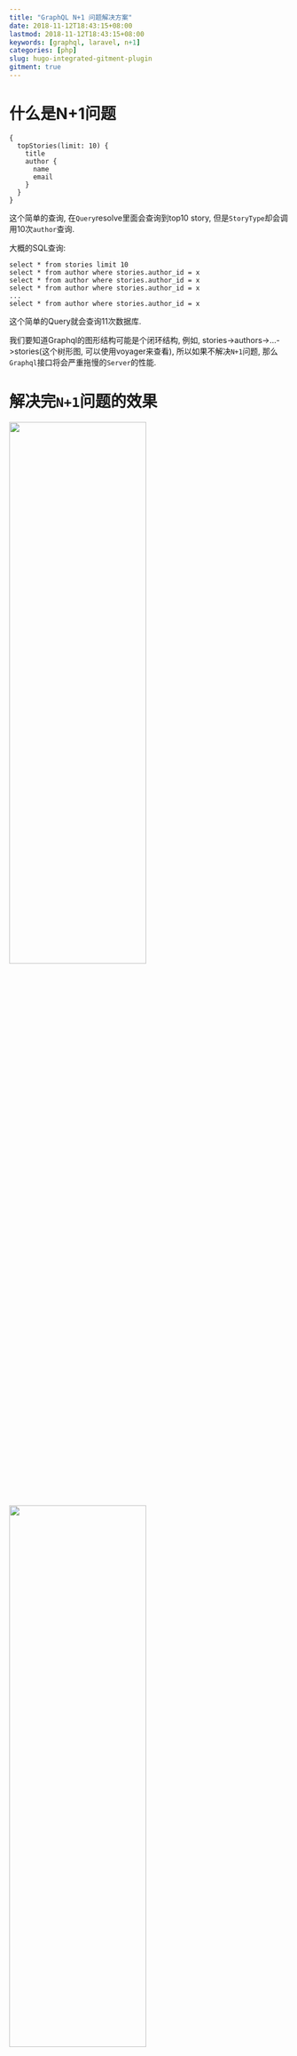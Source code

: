 ```yaml
---
title: "GraphQL N+1 问题解决方案"
date: 2018-11-12T18:43:15+08:00
lastmod: 2018-11-12T18:43:15+08:00
keywords: [graphql, laravel, n+1]
categories: [php]
slug: hugo-integrated-gitment-plugin
gitment: true
---
```


# 什么是N+1问题

```
{
  topStories(limit: 10) {
    title
    author {
      name
      email
    }
  }
}
```

这个简单的查询, 在`Query`resolve里面会查询到top10 story, 但是`StoryType`却会调用10次`author`查询.

大概的SQL查询:

```
select * from stories limit 10
select * from author where stories.author_id = x
select * from author where stories.author_id = x
select * from author where stories.author_id = x
...
select * from author where stories.author_id = x
```

这个简单的Query就会查询11次数据库. 

我们要知道Graphql的图形结构可能是个闭环结构, 例如, stories->authors->...->stories(这个树形图, 可以使用voyager来查看), 所以如果不解决`N+1`问题, 那么`Graphql`接口将会严重拖慢的`Server`的性能.

# 解决完`N+1`问题的效果

<img src="http://images.haohongfan.com/graphql-n-1-qian.png" width="70%" height="50%" />
<img src="http://images.haohongfan.com/graphl-n-1-youhuahou.png" width="70%" height="50%" />
<img src="http://images.haohongfan.com/22.png" width="70%" height="70%" />

# 解决方案

目前`GraphQL`通用的解决方案是`Facebook`提供的[Dataloader](https://github.com/facebook/dataloader), 他的核心思想是`Batch Query`和`Cached`. 每种语言都有自己的`DataLoader`的实现, 去Github都能找到

# Laravel N+1的解决方法

目前我们采用的是PHP的[Laravel GraphQL](https://github.com/Folkloreatelier/laravel-graphql)框架. 这个框架有两种解决`N+1`的问题

1. `DataLoader`, 这个有个现成的Laravel的[Demo](https://github.com/KevinAsher/DataLoaderTraitExample/tree/master/app/GraphQL)
2. `GraphQL\Deferred`, laravel-graphql使用的是[webonyx/graphql-php](https://github.com/webonyx/graphql-php), 这个框架封装了`Deferred`的方法. 

经过综合考虑, 选择了`Deferred`方法.

# Laravel Deferred

以下面`BlogStory`为例:

```
<?php
'resolve' => function($blogStory) {
    MyUserBuffer::add($blogStory['authorId']);
    return new GraphQL\Deferred(function () use ($blogStory) {
        MyUserBuffer::loadBuffered();
        return MyUserBuffer::get($blogStory['authorId']);
    });
}
```

整体思路:

1. 先将要查询的字段先存起来
2. 在`resolve`的`GraphQL\Deferred`返回一个`Promise`, 这个`Promise`不会真正查询数据.
3. 当所有的逻辑全部执行完毕后, 才会真正查询数据库.

这里`MyUserBuffer`需要自己实现.

# 我的实现

```
$fieldAndIds = [
    'user_id' => $root['id'],
    'order_by' => [
        'id' => 'DESC',
    ],
];

UsersRobotsChild::add($fieldAndIds);
return new Deferred(function () use ($fieldAndIds) {
    UsersRobotsChild::loadBuffers();
    return UsersRobotsChild::get($fieldAndIds);
});
```

```
trait Deferred
{
    private static $fieldAndIds = [];
    private static $buffer = [];

    /**
     * @param $arr
     *
     * 这个函数的目的:
     * 首先获取这个函数是被哪个类调用的 + 按照查询的字段, 放入到数组中.
     * 例如:
     * UsersRobotsChild::where('user_id', 11)->where('child_id', 1)->get()
     * 就会调用UsersRobotsChild::add(['user_id', 11, 'child_Id', 1]);
     * 这个时候就会变成下面这个样子:
     * $fieldAndIds['Luka\Models\Account\UsersRobotsChild']['user_id-child_id'][] = ['user_id', 11, 'child_Id', 1];
     */
    public static function add($arr)
    {
        $className = get_called_class();
        $fieldKey = null;
        foreach ($arr as $field => $id) {
            if ($fieldKey) {
                $fieldKey = $fieldKey . '-' . $field;
            } else {
                $fieldKey = $field;
            }
        }
        self::$fieldAndIds[$className][$fieldKey][] = $arr;
    }

    public static function get($arr)
    {
        $name = get_called_class();
        $key = self::encode($arr, $name);
        return isset(self::$buffer[$key]) ? self::$buffer[$key] : null;
    }

    public static function first($arr)
    {
        $name = get_called_class();
        $key = self::encode($arr, $name);
        if (!isset(self::$buffer[$key])) {
            return null;
        }

        if (count(self::$buffer[$key]) < 1) {
            return null;
        }
        return self::$buffer[$key][0];
    }

    public static function loadBuffers()
    {
        $t1 = microtime(true);
        $name = get_called_class();
        if (!isset(self::$fieldAndIds[$name])) {
            return;
        }

        $allFields = self::$fieldAndIds[$name];

        // 1. 将这个$name的所有记录全部一次查出来
        foreach ($allFields as $fieldSplice => $allField) {
            // 将同一种相关字段查询的集合起来一次查询完毕. 比如:
            // UsersRobotsChild::where('user_id', 15)->where('child_id', 100)->first();
            // UsersRobotsChild::where('user_id', 16)->where('child_id', 201)->first();
            // 经过下面的操作之后会变成这样:
            // $valuesOfField = [
            //      'user_id' => [15, 16],
            //      'child_id' => [100, 201'],
            // ];
            $valuesOfField = [];
            $orderBy = [];
            $isContinueQueryDb = false;
            foreach ($allField as $singleFieldAndId) {
                $key = self::encode($singleFieldAndId, $name);
                if (array_key_exists($key, self::$buffer)) {
                    continue;
                }

                foreach ($singleFieldAndId as $field => $id) {
                    if ($field == 'order_by') {
                        $orderBy = $id;
                        continue;
                    }
                    $isContinueQueryDb = true;
                    $valuesOfField[$field][] = $id;
                    $valuesOfField[$field] = array_unique($valuesOfField[$field]);
                }
            }

            if (!$isContinueQueryDb) {
                return;
            }

            // 拿到$valuesOfField后, 做一次查询
            // $values = UsersRobotsChild::whereIn('user_id', $valuesOfField['user_id'])
            //                   ->whereIn('child_id', $valuesOfField['child_id'])
            //                   ->get();
            $values = $name::deferredField($valuesOfField, $orderBy)->get();

            $fields = explode('-', $fieldSplice);
            // 3. 将结果写入到Buffer里
            foreach ($values as $value) {
                // 下面这段程序的目的是:
                // $values查出来是个集合, 现在需要根据查出来的数据encode出来一个key, 然后把结果放入到buffer中.
                $fieldAndId = [];
                foreach ($fields as $field) {
                    if ($field == 'order_by') {
                        continue;
                    }
                    $fieldAndId[$field] = $value->$field;
                }
                $key = self::encode($fieldAndId, $name);
                self::$buffer[$key][] = self::filter($value, $name);
            }
        }

        // 2. 将$fieldAndIds这个key的记录清空
        if (isset(self::$fieldAndIds[$name])) {
            unset(self::$fieldAndIds[$name]);
        }
        $t2 = microtime(true);
        \Log::info((($t2 - $t1) * 1000));
    }

    public function scopeDeferredField($query, $fieldAndId, $orderBy)
    {
        foreach ($fieldAndId as $field => $id) {
            if ($field == 'order_by') {
                continue;
            }

            $query->whereIn($field, $id);
        }

        foreach ($orderBy as $key => $value) {
            $query->orderBy($key, $value);
        }
        return $query;
    }

    private static function encode($arr, $name)
    {
        if (isset($arr['order_by'])) {
            unset($arr['order_by']);
        }
        return $name . ' - ' . json_encode($arr);
    }

    private static function decode($key)
    {
        $arr = explode(' - ', $key);
        if (count($arr) != 2) {
            return null;
        }
        return json_decode($arr[1], true);
    }
}

```

注意: 我这里的实现利用了PHP的特性, 每次请求完毕都会释放内存, 所以buffer我就没有管理. 如果使用其他语言实现时, 一定要注意要释放内存.

# 参考

1. [GraphQl\Deferred](https://github.com/graphql/graphql-js/issues/819)
2. [Performance: N+1 Query Problem](https://secure.phabricator.com/book/phabcontrib/article/n_plus_one/)
